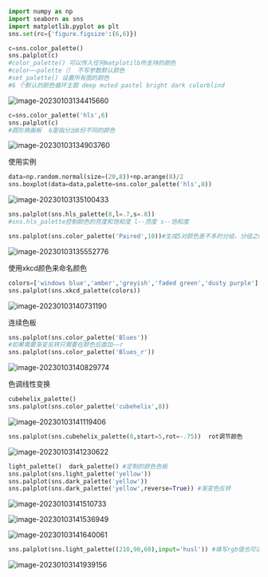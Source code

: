 ```python
import numpy as np
import seaborn as sns
import matplotlib.pyplot as plt
sns.set(rc={'figure.figsize':(6,6)})
```

```python
c=sns.color_palette()
sns.palplot(c)
#color_palette() 可以传入任何matplotilb所支持的颜色
#color——palette（） 不写参数默认颜色
#set_palette() 设置所有图的颜色
#6 个默认的颜色循环主题 deep muted pastel bright dark colorblind
```

![image-20230103134415660](C:\Users\wywzxx\AppData\Roaming\Typora\typora-user-images\image-20230103134415660.png)

```python
c=sns.color_palette('hls',6)
sns.palplot(c)
#圆形换画板  6是指分出6份不同的颜色
```

![image-20230103134903760](C:\Users\wywzxx\AppData\Roaming\Typora\typora-user-images\image-20230103134903760.png)

使用实例

```python
data=np.random.normal(size=(20,8))+np.arange(8)/2
sns.boxplot(data=data,palette=sns.color_palette('hls',8))
```

![image-20230103135100433](C:\Users\wywzxx\AppData\Roaming\Typora\typora-user-images\image-20230103135100433.png)

```python
sns.palplot(sns.hls_palette(8,l=.7,s=.8))
#sns.hls_palette控制颜色的亮度和饱和度 l--亮度 s--饱和度
```

```python
sns.palplot(sns.color_palette('Paired',10))#生成5对颜色差不多的分组，分组之间颜射分别又很明显
```

![image-20230103135552776](C:\Users\wywzxx\AppData\Roaming\Typora\typora-user-images\image-20230103135552776.png)

使用xkcd颜色来命名颜色

```python
colors=['windows blue','amber','greyish','faded green','dusty purple']
sns.palplot(sns.xkcd_palette(colors))
```

![image-20230103140731190](C:\Users\wywzxx\AppData\Roaming\Typora\typora-user-images\image-20230103140731190.png)

连续色板

```python
sns.palplot(sns.color_palette('Blues'))
#如果需要渐变反转只需要在颜色后面加——r
sns.palplot(sns.color_palette('Blues_r'))
```

![image-20230103140829774](C:\Users\wywzxx\AppData\Roaming\Typora\typora-user-images\image-20230103140829774.png)

色调线性变换

```python
cubehelix_palette()
sns.palplot(sns.color_palette('cubehelix',8))
```

![image-20230103141119406](C:\Users\wywzxx\AppData\Roaming\Typora\typora-user-images\image-20230103141119406.png)

```python
sns.palplot(sns.cubehelix_palette(8,start=5,rot=-.75))  rot调节颜色
```

![image-20230103141230622](C:\Users\wywzxx\AppData\Roaming\Typora\typora-user-images\image-20230103141230622.png)

```python
light_palette()  dark_palette() #定制的颜色色板
sns.palplot(sns.light_palette('yellow'))
sns.palplot(sns.dark_palette('yellow'))
sns.palplot(sns.dark_palette('yellow',reverse=True)) #渐变色反转
```

![image-20230103141510733](C:\Users\wywzxx\AppData\Roaming\Typora\typora-user-images\image-20230103141510733.png)

![image-20230103141536949](C:\Users\wywzxx\AppData\Roaming\Typora\typora-user-images\image-20230103141536949.png)

![image-20230103141640061](C:\Users\wywzxx\AppData\Roaming\Typora\typora-user-images\image-20230103141640061.png)

```python
sns.palplot(sns.light_palette((210,90,60),input='husl')) #填写rgb值也可以
```

![image-20230103141939156](C:\Users\wywzxx\AppData\Roaming\Typora\typora-user-images\image-20230103141939156.png)